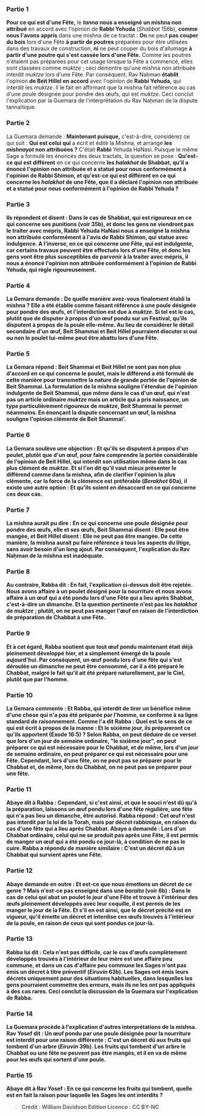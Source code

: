 
### Partie 1
<b>Pour ce qui est d'une Fête,</b> le <b><i>tanna</i> nous a enseigné un mishna non attribué</b> en accord avec</b> l'opinion de <b>Rabbi Yehuda</b> (<i>Shabbat</i> 156b), <b>comme nous l'avons appris</b> dans une mishna de ce tractat : <b>On</b> ne peut <b>pas couper du bois</b> lors d'une Fête <b>à partir de poutres</b> préparées pour être utilisées dans des travaux de construction, <b>ni</b> ne peut couper du bois d'allumage <b>à partir d'une poutre qui s'est cassée lors d'une Fête.</b> Comme les poutres n'étaient pas préparées pour cet usage lorsque la Fête a commencé, elles sont classées comme <i>muktze</i> ; ceci démontre qu'une mishna non attribuée interdit <i>muktze</i> lors d'une Fête. Par conséquent, Rav Naḥman <b>établit</b> l'opinion <b>de Beit Hillel en accord</b> avec l'opinion de <b>Rabbi Yehuda,</b> qui interdit les <i>muktze</i>. Il le fait en affirmant que la mishna fait référence au cas d'une poule désignée pour pondre des œufs, qui est <i>muktze</i>. Ceci conclut l'explication par la Guemara de l'interprétation du Rav Naḥman de la dispute tannaïtique.

### Partie 2
La Guemara demande : <b>Maintenant puisque,</b> c'est-à-dire, considérez ce qui suit : <b>Qui est celui qui</b> a écrit et édité la Mishna, et arrangé <b>les <i>mishnayot</i> non attribuées ?</b> C'était <b>Rabbi</b> Yehuda HaNasi. Puisque le même Sage a formulé les énoncés des deux tractats, la question se pose : <b>Qu'est-ce qui est différent</b> en ce qui concerne <b>les <i>halakhot</i> de <b>Shabbat, qu'il <b>a énoncé l'opinion non attribuée</b> et a statué <b>pour nous conformément</b> à l'opinion de <b>Rabbi Shimon, et qu'est-ce qui est différent</b> en ce qui concerne <b>les <i>halakhot</i> de <b>une Fête, que</b> il a <b>déclaré l'opinion non attribuée</b> et a statué <b>pour nous conformément</b> à l'opinion de <b>Rabbi Yehuda ? </b>

### Partie 3
<b>Ils</b> répondent et <b>disent :</b> Dans le cas de <b>Shabbat, qui est rigoureux</b> en ce qui concerne ses punitions (voir 35b), <b>et</b> donc les gens <b>ne viendront pas le traiter avec mépris,</b> Rabbi Yehuda HaNasi <b>nous a enseigné la mishna non attribuée</b> conformément</b> à l'avis de <b>Rabbi Shimon, qui statue avec indulgence. </b> A l'inverse, en ce qui concerne <b>une Fête, qui est indulgente,</b> car certains travaux peuvent être effectués lors d'une Fête, <b>et</b> donc les gens <b>vont</b> être plus susceptibles de <b>parvenir à la traiter avec mépris,</b> il nous a <b>énoncé l'opinion non attribuée conformément</b> à l'opinion de <b>Rabbi Yehuda, qui règle rigoureusement.</b>

### Partie 4
La Gemara demande : <b>De quelle</b> manière <b>avez-vous</b> finalement <b>établi</b> la mishna ? Elle a été établie comme faisant référence <b>à une poule désignée pour pondre des œufs, et</b> l'interdiction est <b>due à <i>muktze</i>. Si tel est le cas, plutôt que de disputer à propos d'un œuf</b> pondu sur un Festival, <b>qu'ils disputent à propos</b> de la <b>poule</b> elle-même. Au lieu de considérer le détail secondaire d'un œuf, Beit Shammai et Beit Hillel pourraient discuter si oui ou non le poulet lui-même peut être abattu lors d'une Fête.

### Partie 5
La Gemara répond : Beit Shammai et Beit Hillel ne sont pas non plus d'accord en ce qui concerne le poulet, mais le différend a été formulé de cette manière <b>pour transmettre la nature de grande portée de</b> l'opinion de <b>Beit Shammai. </b> La formulation de la mishna souligne l'étendue de l'opinion indulgente de Beit Shammai, <b>que</b> même <b>dans le cas</b> d'un œuf, qui n'est pas un article ordinaire <i>muktze</i> mais un article qui <b>a pris naissance,</b> un type particulièrement rigoureux de <i>muktze</i>, Beit Shammai le <b>permet néanmoins</b>. En énonçant la dispute concernant un œuf, la mishna souligne l'opinion clémente de Beit Shammai'.

### Partie 6
La Gemara soulève une objection : <b>Et qu'ils se disputent à propos d'un poulet,</b> plutôt que d'un œuf, <b>pour faire comprendre la portée considérable de</b> l'opinion de <b>Beit Hillel, qui interdit</b> son utilisation <b>même</b> dans le cas plus clément <b>de <i>muktze</i>. Et si l'on dit</b> qu'il vaut mieux présenter le différend comme dans la mishna, afin de clarifier l'opinion la plus clémente, car <b>la force de la clémence est préférable</b> (<i>Berakhot</i> 60a), il existe une autre option : <b>Et qu'ils soient en désaccord en ce qui concerne ces deux</b> cas.

### Partie 7
La mishna aurait pu dire : En ce qui concerne <b>une poule désignée pour pondre des œufs, elle et ses œufs, Beit Shammai disent : Elle peut être mangée, et Beit Hillel disent : Elle ne peut pas être mangée.</b> De cette manière, la mishna aurait pu faire référence à tous les aspects du litige, sans avoir besoin d'un long ajout. Par conséquent, l'explication du Rav Naḥman de la mishna est inadéquate.

### Partie 8
<b>Au contraire, Rabba dit : En fait,</b> l'explication ci-dessus doit être rejetée. <b>Nous avons affaire à un poulet désigné pour la nourriture et nous avons affaire</b> à un œuf qui a été pondu <b>lors d'une Fête qui a lieu après Shabbat,</b> c'est-à-dire un dimanche. <b>Et</b> la question pertinente n'est pas les <i>halakhot</i> de <i>muktze</i> ; plutôt, on ne peut pas manger l'œuf <b>en raison</b> de l'interdiction de <b>préparation</b> de Chabbat à une Fête.

### Partie 9
<b>Et</b> à cet égard, <b>Rabba soutient</b> que <b>tout œuf pondu maintenant était</b> déjà <b>pleinement développé hier,</b> et a simplement émergé de la poule aujourd'hui. Par conséquent, un œuf pondu lors d'une fête qui s'est déroulée un dimanche ne peut être consommé, car il a été préparé le Chabbat, malgré le fait qu'il ait été préparé naturellement, par le Ciel, plutôt que par l'homme.

### Partie 10
La Gemara commente : <b>Et Rabba,</b> qui interdit de tirer un bénéfice même d'une chose qui n'a pas été préparée par l'homme, se conforme <b>à sa ligne standard de <b>raisonnement</b>. Comme l'a dit Rabba : Quel est</b> le sens de ce <b>qui est écrit</b> à propos de la manne : <b>Et le sixième jour, ils prépareront ce qu'ils apportent</b> (Exode 16:5) ? Selon Rabba, on peut déduire de ce verset que lors d'un <b>jour de semaine ordinaire,</b> "le sixième jour", <b>on</b> peut <b>préparer</b> ce qui est nécessaire <b>pour le Chabbat, et</b> de même, lors d'un <b>jour de semaine ordinaire, on</b> peut <b>préparer</b> ce qui est nécessaire <b>pour une Fête. </b>Cependant, lors d'une fête, on ne peut pas se préparer pour le Chabbat et, de même, lors du Chabbat, on ne peut pas se préparer pour une fête.

### Partie 11
<b>Abaye dit à</b> Rabba : <b>Cependant, si</b> c'est <b>ainsi,</b> et que le souci n'est dû qu'à la préparation, <b>laissons</b> un œuf pondu lors d'une <b>fête régulière,</b> une fête qui n'a pas lieu un dimanche, <b>être autorisé.</b> Rabba répond : Cet œuf n'est pas interdit par la loi de la Torah, mais par <b>décret rabbinique, en raison</b> du cas d'une <b>fête</b> qui a lieu <b>après Chabbat.</b> Abaye a demandé : Lors d'un <b>Chabbat ordinaire,</b> celui qui ne se produit pas après une Fête, <b>il est <b>permis</b> de manger un œuf qui a été pondu ce jour-là, à condition de ne pas le cuire. Rabba a répondu de manière similaire : C'est <b>un décret dû à un Chabbat</b> qui survient <b>après une Fête.</b>

### Partie 12
Abaye demande en outre : <b>Et est-ce que nous émettons un décret</b> de ce genre ? <b>Mais n'est-ce pas enseigné</b> dans une <i>baraita</i> (voir 6b) : Dans le cas de <b>celui qui abat un poulet</b> le jour d'une Fête <b>et trouve à l'intérieur des œufs</b> pleinement développés avec leur coquille, <b>il est permis de les manger le jour de la Fête. Et s'il en est ainsi,</b> que le décret précité est en vigueur, <b>qu'il émette un décret</b> et interdise ces œufs trouvés à l'intérieur de la poule, <b>en raison de ceux qui sont pondus ce jour-là.</b>

### Partie 13
Rabba <b>lui dit :</b> Cela n'est pas difficile, car le cas d'œufs <b>complètement développés</b> trouvés <b>à l'intérieur de leur mère est une affaire peu commune, et</b> dans un cas d'affaire <b>peu commune les Sages n'ont pas émis un décret</b> à titre préventif (<i>Eiruvin</i> 63b). Les Sages ont émis leurs décrets uniquement pour des situations habituelles, dans lesquelles les gens pourraient commettre des erreurs, mais ils ne les ont pas appliqués à des cas rares. Ceci conclut la discussion de la Guemara sur l'explication de Rabba.

### Partie 14
La Guemara procède à l'explication d'autres interprétations de la mishna. <b>Rav Yosef dit :</b> Un œuf pondu par une poule désignée pour la nourriture est interdit pour une raison différente : C'est <b>un décret dû aux fruits qui tombent</b> d'un arbre (<i>Eiruvin</i> 39b). Les fruits qui tombent d'un arbre le Chabbat ou une fête ne peuvent pas être mangés, et il en va de même pour les œufs qui sortent d'une poule.

### Partie 15
<b>Abaye dit à</b> Rav Yosef : En ce qui concerne les <b>fruits qui tombent, quelle</b> est en fait la <b>raison</b> pour laquelle les Sages les ont interdits ?

>Crédit : William Davidson Edition
>Licence : CC BY-NC